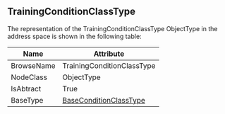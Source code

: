 <!-- objecttype -->
## TrainingConditionClassType
  
The representation of the TrainingConditionClassType ObjectType in the address space is shown in the following table:  

|Name|Attribute|
|---|---|
|BrowseName|TrainingConditionClassType|
|NodeClass|ObjectType|
|IsAbtract|True|
|BaseType|[BaseConditionClassType](../../../Part9/ObjectTypes/BaseConditionClassType/readme.md)|

